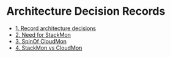 # Architecture Decision Records

* [1. Record architecture decisions](0001-record-architecture-decisions.md)
* [2. Need for StackMon](0002-intro.md)
* [3. SpinOf CloudMon](0003-cloudmon.md)
* [4. StackMon vs CloudMon](0004-stackmon.md)
